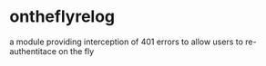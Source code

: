ontheflyrelog
=============

a module providing interception of 401 errors to allow users to re-authentitace on the fly
